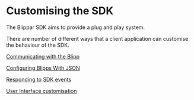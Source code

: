 # Customising the SDK

The Blippar SDK aims to provide a plug and play system. 

There are number of different ways that a client application can customise the behaviour of the SDK.

[Communicating with the Blipp](communicating-with-the-blipp.md)

[Configuring Blipps With JSON](configuring-blipps-with-json.md)

[Responding to SDK events](responding-to-sdk-events.md)

[User Interface customisation](user-interface.md)